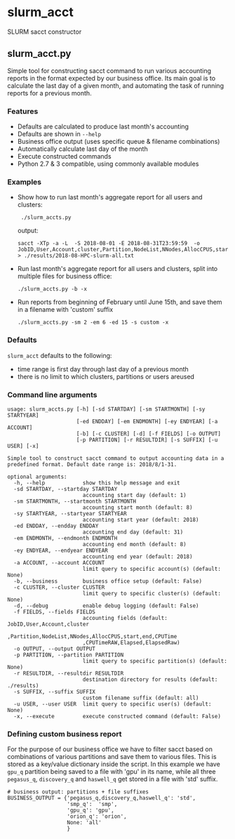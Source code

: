 # slurm_acct

SLURM sacct constructor

## slurm_acct.py

Simple tool for constructing sacct command to run various accounting reports in the format expected by our business office. Its main goal is to calculate the last day of a given month, and automating the task of running reports for a previous month.


### Features

* Defaults are calculated to produce last month's accounting
* Defaults are shown in `--help`
* Business office output (uses specific queue & filename combinations)
* Automatically calculate last day of the month
* Execute constructed commands
* Python 2.7 & 3 compatible, using commonly available modules


### Examples

* Show how to run last month's aggregate report for all users and clusters:

	```
	 ./slurm_accts.py                                                                                                                                                                  
	```
   output:

	```
	sacct -XTp -a -L  -S 2018-08-01 -E 2018-08-31T23:59:59  -o JobID,User,Account,cluster,Partition,NodeList,NNodes,AllocCPUS,start,end,CPUTime,CPUTimeRAW,Elapsed,ElapsedRaw > ./results/2018-08-HPC-slurm-all.txt
	```

* Run last month's aggregate report for all users and clusters, split into multiple files for business office:

	```
	./slurm_accts.py -b -x
	```

* Run reports from beginning of February until June 15th, and save them in a filename with 'custom' suffix

	```
	./slurm_accts.py -sm 2 -em 6 -ed 15 -s custom -x
	```
### Defaults

`slurm_acct` defaults to the following:

* time range is first day through last day of a previous month
* there is no limit to which clusters, partitions or users areused

### Command line arguments

```
usage: slurm_accts.py [-h] [-sd STARTDAY] [-sm STARTMONTH] [-sy STARTYEAR]
                      [-ed ENDDAY] [-em ENDMONTH] [-ey ENDYEAR] [-a ACCOUNT]
                      [-b] [-c CLUSTER] [-d] [-f FIELDS] [-o OUTPUT]
                      [-p PARTITION] [-r RESULTDIR] [-s SUFFIX] [-u USER] [-x]

Simple tool to construct sacct command to output accounting data in a
predefined format. Default date range is: 2018/8/1-31.

optional arguments:
  -h, --help            show this help message and exit
  -sd STARTDAY, --startday STARTDAY
                        accounting start day (default: 1)
  -sm STARTMONTH, --startmonth STARTMONTH
                        accounting start month (default: 8)
  -sy STARTYEAR, --startyear STARTYEAR
                        accounting start year (default: 2018)
  -ed ENDDAY, --endday ENDDAY
                        accounting end day (default: 31)
  -em ENDMONTH, --endmonth ENDMONTH
                        accounting end month (default: 8)
  -ey ENDYEAR, --endyear ENDYEAR
                        accounting end year (default: 2018)
  -a ACCOUNT, --account ACCOUNT
                        limit query to specific account(s) (default: None)
  -b, --business        business office setup (default: False)
  -c CLUSTER, --cluster CLUSTER
                        limit query to specific cluster(s) (default: None)
  -d, --debug           enable debug logging (default: False)
  -f FIELDS, --fields FIELDS
                        accounting fields (default: JobID,User,Account,cluster
                        ,Partition,NodeList,NNodes,AllocCPUS,start,end,CPUTime
                        ,CPUTimeRAW,Elapsed,ElapsedRaw)
  -o OUTPUT, --output OUTPUT
  -p PARTITION, --partition PARTITION
                        limit query to specific partition(s) (default: None)
  -r RESULTDIR, --resultdir RESULTDIR
                        destination directory for results (default: ./results)
  -s SUFFIX, --suffix SUFFIX
                        custom filename suffix (default: all)
  -u USER, --user USER  limit query to specific user(s) (default: None)
  -x, --execute         execute constructed command (default: False)
```

### Defining custom business report

For the purpose of our business office we have to filter sacct based on combinations of various partitions and save them to various files. This is stored as a key/value dictionary inside the script. In this example we have `gpu_q` partition being saved to a file with 'gpu' in its name, while all three `pegasus_q`, `discovery_q` and `haswell_q` get stored in a file with 'std' suffix.

```
# business output: partitions + file suffixes
BUSINESS_OUTPUT = {'pegasus_q,discovery_q,haswell_q': 'std',
                   'smp_q':  'smp',
                   'gpu_q': 'gpu',
                   'orion_q': 'orion',
                   None: 'all'
                   }
```